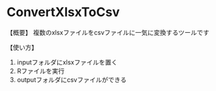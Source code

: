 # ConvertXlsxToCsv

【概要】
複数のxlsxファイルをcsvファイルに一気に変換するツールです

【使い方】
1. inputフォルダにxlsxファイルを置く
1. Rファイルを実行
1. outputフォルダにcsvファイルができる
